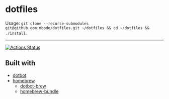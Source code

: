 # dotfiles

Usage: `git clone --recurse-submodules git@github.com:mbode/dotfiles.git ~/dotfiles && cd ~/dotfiles && ./install`.

---

[![Actions Status](https://github.com/mbode/dotfiles/workflows/dotfiles/badge.svg)](https://github.com/mbode/dotfiles/actions)

## Built with

* [dotbot](https://github.com/anishathalye/dotbot/)
* [homebrew](https://brew.sh/)
    * [dotbot-brew](https://github.com/d12frosted/dotbot-brew)
    * [homebrew-bundle](https://github.com/Homebrew/homebrew-bundle)
